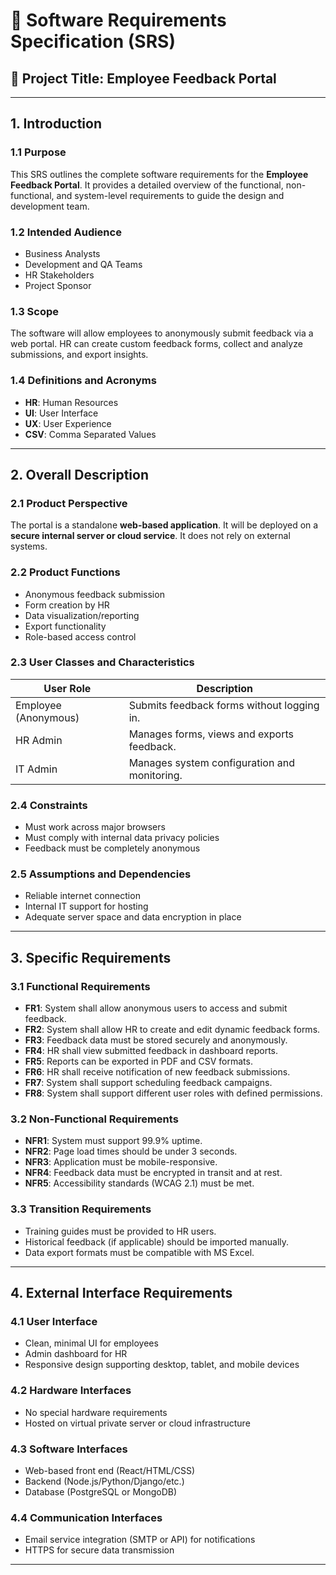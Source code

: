 # 📝 Software Requirements Specification (SRS)

## 📌 Project Title: Employee Feedback Portal

---

## 1. Introduction

### 1.1 Purpose
This SRS outlines the complete software requirements for the **Employee Feedback Portal**. It provides a detailed overview of the functional, non-functional, and system-level requirements to guide the design and development team.

### 1.2 Intended Audience
- Business Analysts  
- Development and QA Teams  
- HR Stakeholders  
- Project Sponsor

### 1.3 Scope
The software will allow employees to anonymously submit feedback via a web portal. HR can create custom feedback forms, collect and analyze submissions, and export insights.

### 1.4 Definitions and Acronyms
- **HR**: Human Resources  
- **UI**: User Interface  
- **UX**: User Experience  
- **CSV**: Comma Separated Values  

---

## 2. Overall Description

### 2.1 Product Perspective
The portal is a standalone **web-based application**. It will be deployed on a **secure internal server or cloud service**. It does not rely on external systems.

### 2.2 Product Functions
- Anonymous feedback submission  
- Form creation by HR  
- Data visualization/reporting  
- Export functionality  
- Role-based access control  

### 2.3 User Classes and Characteristics

| User Role         | Description                                    |
|------------------|------------------------------------------------|
| Employee (Anonymous) | Submits feedback forms without logging in.     |
| HR Admin         | Manages forms, views and exports feedback.     |
| IT Admin         | Manages system configuration and monitoring.   |

### 2.4 Constraints
- Must work across major browsers  
- Must comply with internal data privacy policies  
- Feedback must be completely anonymous  

### 2.5 Assumptions and Dependencies
- Reliable internet connection  
- Internal IT support for hosting  
- Adequate server space and data encryption in place  

---

## 3. Specific Requirements

### 3.1 Functional Requirements
- **FR1**: System shall allow anonymous users to access and submit feedback.  
- **FR2**: System shall allow HR to create and edit dynamic feedback forms.  
- **FR3**: Feedback data must be stored securely and anonymously.  
- **FR4**: HR shall view submitted feedback in dashboard reports.  
- **FR5**: Reports can be exported in PDF and CSV formats.  
- **FR6**: HR shall receive notification of new feedback submissions.  
- **FR7**: System shall support scheduling feedback campaigns.  
- **FR8**: System shall support different user roles with defined permissions.  

### 3.2 Non-Functional Requirements
- **NFR1**: System must support 99.9% uptime.  
- **NFR2**: Page load times should be under 3 seconds.  
- **NFR3**: Application must be mobile-responsive.  
- **NFR4**: Feedback data must be encrypted in transit and at rest.  
- **NFR5**: Accessibility standards (WCAG 2.1) must be met.  

### 3.3 Transition Requirements
- Training guides must be provided to HR users.  
- Historical feedback (if applicable) should be imported manually.  
- Data export formats must be compatible with MS Excel.  

---

## 4. External Interface Requirements

### 4.1 User Interface
- Clean, minimal UI for employees  
- Admin dashboard for HR  
- Responsive design supporting desktop, tablet, and mobile devices  

### 4.2 Hardware Interfaces
- No special hardware requirements  
- Hosted on virtual private server or cloud infrastructure  

### 4.3 Software Interfaces
- Web-based front end (React/HTML/CSS)  
- Backend (Node.js/Python/Django/etc.)  
- Database (PostgreSQL or MongoDB)  

### 4.4 Communication Interfaces
- Email service integration (SMTP or API) for notifications  
- HTTPS for secure data transmission  

---
 

